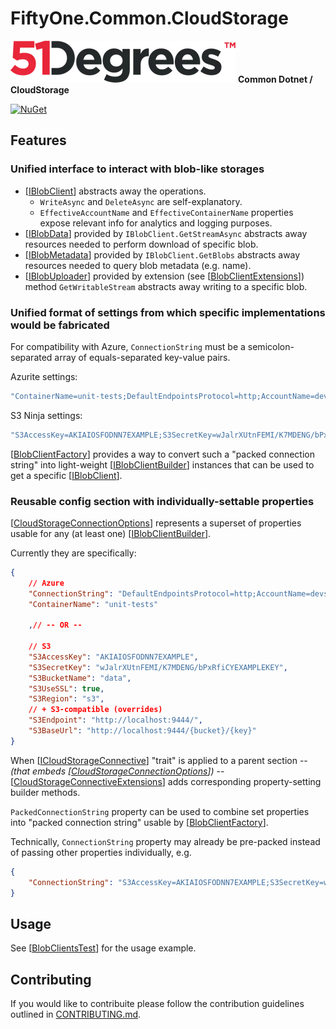 # FiftyOne.Common.CloudStorage

![51Degrees](https://raw.githubusercontent.com/51Degrees/common-ci/main/images/logo/360x67.png "Data rewards the curious") **Common Dotnet / CloudStorage**

[![NuGet](https://img.shields.io/nuget/v/FiftyOne.Common.CloudStorage.svg)](https://www.nuget.org/packages/FiftyOne.Common.CloudStorage)

## Features

### Unified interface to interact with blob-like storages

- [[IBlobClient](FiftyOne.Common.CloudStorage/Concepts/IBlobClient.cs)] abstracts away the operations.
  - `WriteAsync` and `DeleteAsync` are self-explanatory.
  - `EffectiveAccountName` and `EffectiveContainerName` properties expose relevant info for analytics and logging purposes.
- [[IBlobData](FiftyOne.Common.CloudStorage/Concepts/IBlobData.cs)] provided by `IBlobClient.GetStreamAsync` abstracts away resources needed to perform download of specific blob.
- [[IBlobMetadata](FiftyOne.Common.CloudStorage/Concepts/IBlobMetadata.cs)] provided by `IBlobClient.GetBlobs` abstracts away resources needed to query blob metadata (e.g. name).
- [[IBlobUploader](FiftyOne.Common.CloudStorage/Concepts/IBlobUploader.cs)] provided by extension (see [[BlobClientExtensions](FiftyOne.Common.CloudStorage/Extensions/BlobClientExtensions.cs)]) method `GetWritableStream` abstracts away writing to a specific blob.

### Unified format of settings from which specific implementations would be fabricated

For compatibility with Azure, `ConnectionString` must be a semicolon-separated array of equals-separated key-value pairs.

Azurite settings:

```cs
"ContainerName=unit-tests;DefaultEndpointsProtocol=http;AccountName=devstoreaccount1;AccountKey=Eby8vdM02xNOcqFlqUwJPLlmEtlCDXJ1OUzFT50uSRZ6IFsuFq2UVErCz4I6tq/K1SZFPTOtr/KBHBeksoGMGw==;BlobEndpoint=http://127.0.0.1:10000/devstoreaccount1;"
```

S3 Ninja settings:

```cs
"S3AccessKey=AKIAIOSFODNN7EXAMPLE;S3SecretKey=wJalrXUtnFEMI/K7MDENG/bPxRfiCYEXAMPLEKEY;S3BucketName=unit-tests;S3Endpoint=http://localhost:9444/;S3BaseUrl=http://localhost:9444/{bucket}/{key};S3UseSSL=true;S3Region=s3"
```

[[BlobClientFactory](FiftyOne.Common.CloudStorage/Factory/BlobClientFactory.cs)] provides a way to convert such a "packed connection string" into light-weight [[IBlobClientBuilder](FiftyOne.Common.CloudStorage/Factory/IBlobClientBuilder.cs)] instances that can be used to get a specific [[IBlobClient](FiftyOne.Common.CloudStorage/Concepts/IBlobClient.cs)].

### Reusable config section with individually-settable properties

[[CloudStorageConnectionOptions](FiftyOne.Common.CloudStorage/Config/CloudStorageConnectionOptions.cs)] represents a superset of properties usable for any (at least one) [[IBlobClientBuilder](FiftyOne.Common.CloudStorage/Factory/IBlobClientBuilder.cs)].

Currently they are specifically:

```json
{
    // Azure
    "ConnectionString": "DefaultEndpointsProtocol=http;AccountName=devstoreaccount1;AccountKey=Eby8vdM02xNOcqFlqUwJPLlmEtlCDXJ1OUzFT50uSRZ6IFsuFq2UVErCz4I6tq/K1SZFPTOtr/KBHBeksoGMGw==;BlobEndpoint=http://127.0.0.1:10000/devstoreaccount1;",
    "ContainerName": "unit-tests"

    ,// -- OR --

    // S3
    "S3AccessKey": "AKIAIOSFODNN7EXAMPLE",
    "S3SecretKey": "wJalrXUtnFEMI/K7MDENG/bPxRfiCYEXAMPLEKEY",
    "S3BucketName": "data",
    "S3UseSSL": true,
    "S3Region": "s3",
    // + S3-compatible (overrides)
    "S3Endpoint": "http://localhost:9444/",
    "S3BaseUrl": "http://localhost:9444/{bucket}/{key}"
}
```

When [[ICloudStorageConnective](FiftyOne.Common.CloudStorage/Config/ICloudStorageConnective.cs)] "trait" is applied to a parent section -- _(that embeds [[CloudStorageConnectionOptions](FiftyOne.Common.CloudStorage/Config/CloudStorageConnectionOptions.cs)])_ -- [[CloudStorageConnectiveExtensions](FiftyOne.Common.CloudStorage/Config/CloudStorageConnectiveExtensions.cs)] adds corresponding property-setting builder methods.

`PackedConnectionString` property can be used to combine set properties into "packed connection string" usable by [[BlobClientFactory](FiftyOne.Common.CloudStorage/Factory/BlobClientFactory.cs)].

Technically, `ConnectionString` property may already be pre-packed instead of passing other properties individually, e.g.

```json
{
    "ConnectionString": "S3AccessKey=AKIAIOSFODNN7EXAMPLE;S3SecretKey=wJalrXUtnFEMI/K7MDENG/bPxRfiCYEXAMPLEKEY;S3BucketName=unit-tests;S3Endpoint=http://localhost:9444/;S3BaseUrl=http://localhost:9444/{bucket}/{key};S3UseSSL=true;S3Region=s3"
}
```

## Usage

See [[BlobClientsTest](FiftyOne.Common.CloudStorageTests/BlobClientsTest.cs)] for the usage example.

## Contributing

If you would like to contribuite please follow the contribution guidelines outlined in [CONTRIBUTING.md](https://github.com/51Degrees/common-dotnet/blob/main/CONTRIBUTING.md).
